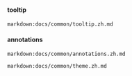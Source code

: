 #### tooltip

`markdown:docs/common/tooltip.zh.md`

#### annotations

`markdown:docs/common/annotations.zh.md`



`markdown:docs/common/theme.zh.md`
